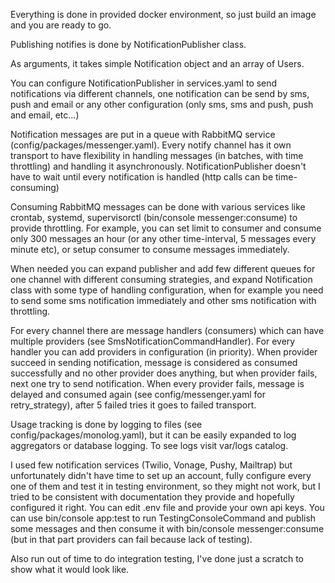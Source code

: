 Everything is done in provided docker environment, so just build an image and you are ready to go.

Publishing notifies is done by NotificationPublisher class.

As arguments, it takes simple Notification object and an array of Users.

You can configure NotificationPublisher in services.yaml to send notifications via different channels, one notification can be send by sms, push and email or any other configuration (only sms, sms and push, push and email, etc...)

Notification messages are put in a queue with RabbitMQ service (config/packages/messenger.yaml). Every notify channel has it own transport to have flexibility in handling messages (in batches, with time throttling) and handling it asynchronously. NotificationPublisher doesn't have to wait until every notification is handled (http calls can be time-consuming)

Consuming RabbitMQ messages can be done with various services like crontab, systemd, supervisorctl (bin/console messenger:consume) to provide throttling. For example, you can set limit to consumer and consume only 300 messages an hour (or any other time-interval, 5 messages every minute etc), or setup consumer to consume messages immediately.

When needed you can expand publisher and add few different queues for one channel with different consuming strategies, and expand Notification class with some type of handling configuration, when for example you need to send some sms notification immediately and other sms notification with throttling.

For every channel there are message handlers (consumers) which can have multiple providers (see SmsNotificationCommandHandler). For every handler you can add providers in configuration (in priority). When provider succeed in sending notification, message is considered as consumed successfully and no other provider does anything, but when provider fails, next one try to send notification. When every provider fails, message is delayed and consumed again (see config/messenger.yaml for retry_strategy), after 5 failed tries it goes to failed transport.

Usage tracking is done by logging to files (see config/packages/monolog.yaml), but it can be easily expanded to log aggregators or database logging. To see logs visit var/logs catalog.

I used few notification services (Twilio, Vonage, Pushy, Mailtrap) but unfortunately didn't have time to set up an account, fully configure every one of them and test it in testing environment, so they might not work, but I tried to be consistent with documentation they provide and hopefully configured it right. You can edit .env file and provide your own api keys. You can use bin/console app:test to run TestingConsoleCommand and publish some messages and then consume it with bin/console messenger:consume (but in that part providers can fail because lack of testing).

Also run out of time to do integration testing, I've done just a scratch to show what it would look like.
